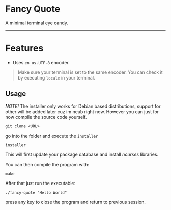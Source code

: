 # Fancy Quote

A minimal terminal eye candy.

---
# Features

- Uses `en_us.UTF-8` encoder.

>Make sure your terminal is set to the same encoder. You can check it by executing `locale` in your terminal.

## Usage

*NOTE!* The installer only works for Debian based distributions, support for other will be added later cuz im neub right now. However you can just for now compile the source code yourself.

```shell
git clone <URL>
```

go into the folder and execute the `installer`

```shell
installer
```

This will first update your package database and install *ncurses* libraries.

You can then compile the program with:

```shell
make
```

After that just run the executable:

```shell
./fancy-quote "Hello World"
```

press any key to close the program and return to previous session.